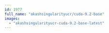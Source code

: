 ```yaml
---
id: 1977
full_name: "akashsingularityucr/cuda-9.2-base"
images: 
  - "akashsingularityucr-cuda-9.2-base-latest"
---
```

